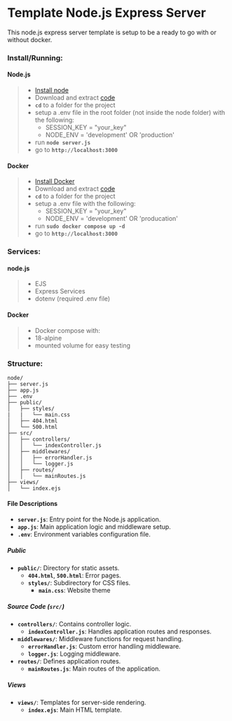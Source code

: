 
# Template Node.js Express Server

This node.js express server template is setup to be a ready to go with or without docker.
### Install/Running:
#### Node.js
> - [Install node](https://nodejs.org/en/download/package-manager)
> - Download and extract [code](https://github.com/JacobMS2020/node-express-webserver-template.git)
> - **`cd`** to a folder for the project
> - setup a .env file in the root folder (not inside the node folder) with the following:
>   - SESSION_KEY = "your_key"
>   - NODE_ENV = 'development' OR 'production'
> - run **`node server.js`**
> - go to **`http://localhost:3000`**
#### Docker
> - [Install Docker](https://docs.docker.com/engine/install/)
> - Download and extract [code](https://github.com/JacobMS2020/node-express-webserver-template.git)
> - **`cd`** to a folder for the project
> - setup a .env file with the following:
>   - SESSION_KEY = "your_key"
>   - NODE_ENV = 'development' OR 'producation'
> - run **`sudo docker compose up -d`**
> - go to **`http://localhost:3000`**
### Services:
#### node.js
> - EJS
> - Express Services
> - dotenv (required .env file)
#### Docker
> - Docker compose with:
> - 18-alpine
> - mounted volume for easy testing
### Structure:
```
node/
├── server.js
├── app.js
├── .env
├── public/
│   ├── styles/
|   |   └── main.css
│   ├── 404.html
│   └── 500.html
├── src/
│   ├── controllers/
│   │   └── indexController.js
│   ├── middlewares/
│   │   ├── errorHandler.js
│   │   └── logger.js
│   ├── routes/
│   │   └── mainRoutes.js
├── views/
│   └── index.ejs
```

#### File Descriptions

- **`server.js`**: Entry point for the Node.js application.
- **`app.js`**: Main application logic and middleware setup.
- **`.env`**: Environment variables configuration file.

##### Public
- **`public/`**: Directory for static assets.
  - **`404.html`**, **`500.html`**: Error pages.
  - **`styles/`**: Subdirectory for CSS files.
    - **`main.css`**: Website theme

##### Source Code (`src/`)
- **`controllers/`**: Contains controller logic.
  - **`indexController.js`**: Handles application routes and responses.
- **`middlewares/`**: Middleware functions for request handling.
  - **`errorHandler.js`**: Custom error handling middleware.
  - **`logger.js`**: Logging middleware.
- **`routes/`**: Defines application routes.
  - **`mainRoutes.js`**: Main routes of the application.

##### Views
- **`views/`**: Templates for server-side rendering.
  - **`index.ejs`**: Main HTML template.

